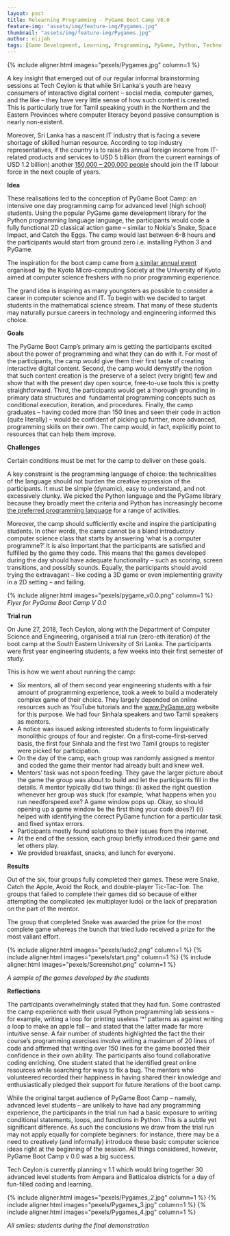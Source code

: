 ```yaml
---
layout: post
title: Relearning Programming - PyGame Boot Camp V0.0
feature-img: "assets/img/feature-img/Pygames.jpg"
thumbnail: "assets/img/feature-img/Pygames.jpg"
author: elijah
tags: [Game Development, Learning, Programming, PyGame, Python, Technology Education, Northern Province, Techceylon]
---
```


{% include aligner.html images="pexels/Pygames.jpg" column=1 %}

A key insight that emerged out of our regular informal brainstorming sessions at Tech Ceylon is that while Sri Lanka's youth are heavy consumers of interactive digital content – social media, computer games, and the like – they have very little sense of how such content is created. This is particularly true for Tamil speaking youth in the Northern and the Eastern Provinces where computer literacy beyond passive consumption is nearly non-existent.

Moreover, Sri Lanka has a nascent IT industry that is facing a severe shortage of skilled human resource. According to top industry representatives, if the country is to raise its annual foreign income from IT-related products and services to USD 5 billion (from the current earnings of USD 1.2 billion) another [150,000 – 200,000 people](http://echelon.lk/home/wanted-skilled-migrants/) should join the IT labour force in the next couple of years.

**Idea**

These realisations led to the conception of PyGame Boot Camp: an intensive one day programming camp for advanced level (high school) students. Using the popular PyGame game development library for the Python programming language language, the participants would code a fully functional 2D classical action game – similar to Nokia's Snake, Space Impact, and Catch the Eggs. The camp would last between 6-8 hours and the participants would start from ground zero i.e. installing Python 3 and PyGame.

The inspiration for the boot camp came from [a similar annual event](https://www.youtube.com/watch?v=bvXYCpcOQ3E) organised  by the Kyoto Micro-computing Society at the University of Kyoto aimed at computer science freshers with no prior programming experience.

The grand idea is inspiring as many youngsters as possible to consider a career in computer science and IT. To begin with we decided to target students in the mathematical science stream. That many of these students may naturally pursue careers in technology and engineering informed this choice.

**Goals**

The PyGame Boot Camp’s primary aim is getting the participants excited about the power of programming and what they can do with it. For most of the participants, the camp would give them their first taste of creating interactive digital content. Second, the camp would demystify the notion that such content creation is the preserve of a select (very bright) few and show that with the present day open source, free-to-use tools this is pretty straightforward. Third, the participants would get a thorough grounding in primary data structures and  fundamental programming concepts such as conditional execution, iteration, and procedures. Finally, the camp graduates – having coded more than 150 lines and seen their code in action (quite literally) – would be confident of picking up further, more advanced, programming skills on their own. The camp would, in fact, explicitly point to resources that can help them improve.

**Challenges**

Certain conditions must be met for the camp to deliver on these goals.

A key constraint is the programming language of choice: the technicalities of the language should not burden the creative expression of the participants. It must be simple (dynamic), easy to understand, and not excessively clunky. We picked the Python language and the PyGame library because they broadly meet the criteria and Python has increasingly become [the preferred programming language](https://www.economist.com/graphic-detail/2018/07/26/python-is-becoming-the-worlds-most-popular-coding-language) for a range of activities.

Moreover, the camp should sufficiently excite and inspire the participating students. In other words, the camp cannot be a bland introductory computer science class that starts by answering ‘what is a computer programme?’ It is also important that the participants are satisfied and fulfilled by the game they code. This means that the games developed during the day should have adequate functionality – such as scoring, screen transitions, and possibly sounds. Equally, the participants should avoid trying the extravagant – like coding a 3D game or even implementing gravity in a 2D setting – and failing.

{% include aligner.html images="pexels/pygame_v0.0.png" column=1 %}
_Flyer for PyGame Boot Camp V 0.0_

**Trial run**

On June 27, 2018, Tech Ceylon, along with the Department of Computer Science and Engineering, organised a trial run (zero-eth iteration) of the boot camp at the South Eastern University of Sri Lanka. The participants were first year engineering students, a few weeks into their first semester of study.

This is how we went about running the camp:

  * Six mentors, all of them second year engineering students with a fair amount of programming experience, took a week to build a moderately complex game of their choice. They largely depended on online resources such as YouTube tutorials and the www.PyGame.org website for this purpose. We had four Sinhala speakers and two Tamil speakers as mentors.
  * A notice was issued asking interested students to form linguistically monolithic groups of four and register. On a first-come-first-served basis, the first four Sinhala and the first two Tamil groups to register were picked for participation.
  * On the day of the camp, each group was randomly assigned a mentor and coded the game their mentor had already built and knew well.
  * Mentors’ task was not spoon feeding. They gave the larger picture about the game the group was about to build and let the participants fill in the details. A mentor typically did two things: (i) asked the right question whenever her group was stuck (for example, ‘what happens when you run needforspeed.exe? A game window pops up. Okay, so should opening up a game window be the first thing your code does?) (ii) helped with identifying the correct PyGame function for a particular task and fixed syntax errors.
  * Participants mostly found solutions to their issues from the internet.
  * At the end of the session, each group briefly introduced their game and let others play.
  * We provided breakfast, snacks, and lunch for everyone.

**Results**

Out of the six, four groups fully completed their games. These were Snake, Catch the Apple, Avoid the Rock, and double-player Tic-Tac-Toe. The groups that failed to complete their games did so because of either attempting the complicated (ex multiplayer ludo) or the lack of preparation on the part of the mentor.

The group that completed Snake was awarded the prize for the most complete game whereas the bunch that tried ludo received a prize for the most valiant effort.

{% include aligner.html images="pexels/ludo2.png" column=1 %}
{% include aligner.html images="pexels/start.png" column=1 %}
{% include aligner.html images="pexels/Screenshot.png" column=1 %}

_A sample of the games developed by the students_

**Reflections**

The participants overwhelmingly stated that they had fun. Some contrasted the camp experience with their usual Python programming lab sessions – for example, writing a loop for printing useless ‘*’ patterns as against writing a loop to make an apple fall – and stated that the latter made far more intuitive sense. A fair number of students highlighted the fact the their course’s programming exercises involve writing a maximum of 20 lines of code and affirmed that writing over 150 lines for the game boosted their confidence in their own ability. The participants also found collaborative coding enriching. One student stated that he identified great online resources while searching for ways to fix a bug. The mentors who volunteered recorded their happiness in having shared their knowledge and enthusiastically pledged their support for future iterations of the boot camp.

While the original target audience of PyGame Boot Camp – namely, advanced level students – are unlikely to have had any programming experience, the participants in the trial run had a basic exposure to writing conditional statements, loops, and functions in Python. This is a subtle yet significant difference. As such the conclusions we draw from the trial run may not apply equally for complete beginners: for instance, there may be a need to creatively (and informally) introduce these basic computer science ideas right at the beginning of the session. All things considered, however, PyGame Boot Camp v 0.0 was a big success.

Tech Ceylon is currently planning v 1.1 which would bring together 30 advanced level students from Ampara and Batticaloa districts for a day of fun-filled coding and learning.

{% include aligner.html images="pexels/Pygames_2.jpg" column=1 %}
{% include aligner.html images="pexels/Pygames_3.jpg" column=1 %}
{% include aligner.html images="pexels/Pygames_4.jpg" column=1 %}

_All smiles: students during the final demonstration_